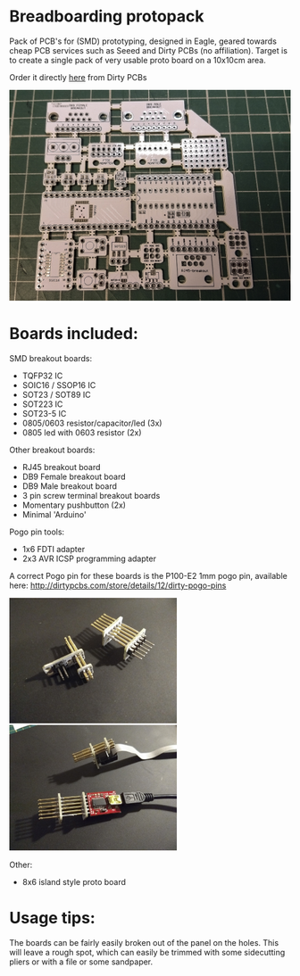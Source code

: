 # Breadboarding protopack

Pack of PCB's for (SMD) prototyping, designed in Eagle, geared towards cheap PCB services such as Seeed and Dirty PCBs (no affiliation). 
Target is to create a single pack of very usable proto board on a 10x10cm area.

Order it directly [here](http://dirtypcbs.com/store/designer/details/wjt/5832/protopack-gerbers-1-0-zip) from Dirty PCBs

![Boards ready to be broken out](img/boards.jpg)

# Boards included:

SMD breakout boards:
* TQFP32 IC
* SOIC16 / SSOP16 IC
* SOT23 / SOT89 IC
* SOT223 IC
* SOT23-5 IC
* 0805/0603 resistor/capacitor/led (3x)
* 0805 led with 0603 resistor (2x)

Other breakout boards:
* RJ45 breakout board
* DB9 Female breakout board
* DB9 Male breakout board
* 3 pin screw terminal breakout boards
* Momentary pushbutton (2x)
* Minimal 'Arduino'

Pogo pin tools:
* 1x6 FDTI adapter
* 2x3 AVR ICSP programming adapter

A correct Pogo pin for these boards is the P100-E2 1mm pogo pin, available here: http://dirtypcbs.com/store/details/12/dirty-pogo-pins

<img src="img/pogopin-adapters.jpg" alt="Pogo pin adapters assembled" width="300">
<img src="img/pogopin-adapters-connected.jpg" alt="Pogo pin adapters assembled and connected" width="300">

Other:
* 8x6 island style proto board

# Usage tips:

The boards can be fairly easily broken out of the panel on the holes. This will leave a rough spot, which can easily be trimmed with some sidecutting pliers or with a file or some sandpaper.
